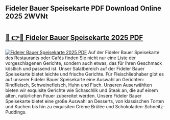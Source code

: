 ## Fideler Bauer Speisekarte PDF Download Online 2025 2WVNt

# <h2><a href="http://gc7mf0.nevu.top/?p=Fideler+Bauer+Speisekarte">🔗 👉🔴 Fideler Bauer Speisekarte 2025 PDF</a></h2>

[![Fideler Bauer Speisekarte 2025 PDF](https://i.imgur.com/dBaPXMq.png)](http://gc7mf0.nevu.top/?p=Fideler+Bauer+Speisekarte)
Auf der Fideler Bauer Speisekarte des Restaurants oder Cafés finden Sie nicht nur eine Liste der vorgeschlagenen Gerichte, sondern auch etwas, das für Ihren Geschmack köstlich und passend ist. Unser Salatbereich auf der Fideler Bauer Speisekarte bietet leichte und frische Gerichte. Für Fleischliebhaber gibt es auf unserer Fideler Bauer Speisekarte eine Auswahl an Gerichten: Rindfleisch, Schweinefleisch, Huhn und Fisch. Unseren Auserwählten bieten wir exquisite Gerichte wie Schaschlik und Steak an, die auf einem alten, natürlichen Feuer zubereitet werden. Unsere Fideler Bauer Speisekarte bietet eine große Auswahl an Desserts, von klassischen Torten und Kuchen bis hin zu exquisiten Crème Brûlée und Schokoladen-Schneitz-Puddings.
